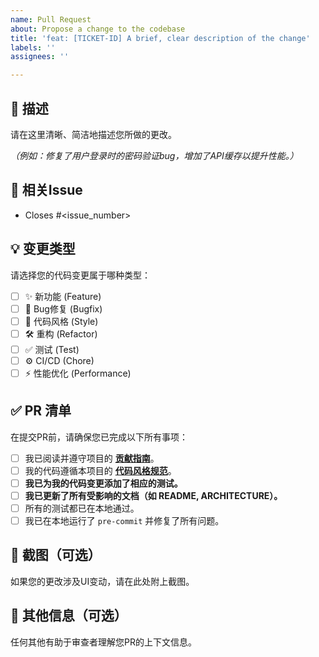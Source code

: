 ```yaml
---
name: Pull Request
about: Propose a change to the codebase
title: 'feat: [TICKET-ID] A brief, clear description of the change'
labels: ''
assignees: ''

---
```


## 📝 描述

请在这里清晰、简洁地描述您所做的更改。

*（例如：修复了用户登录时的密码验证bug，增加了API缓存以提升性能。）*

## 🔗 相关Issue

- Closes #<issue_number>

## 💡 变更类型

请选择您的代码变更属于哪种类型：

- [ ] ✨ 新功能 (Feature)
- [ ] 🐛 Bug修复 (Bugfix)
- [ ] 💅 代码风格 (Style)
- [ ] 🛠️ 重构 (Refactor)
- [ ] ✅ 测试 (Test)
- [ ] ⚙️ CI/CD (Chore)
- [ ] ⚡️ 性能优化 (Performance)

## ✅ PR 清单

在提交PR前，请确保您已完成以下所有事项：

- [ ] 我已阅读并遵守项目的 **[贡献指南](CONTRIBUTING.md)**。
- [ ] 我的代码遵循本项目的 **[代码风格规范](docs/DEVELOPER_CHECKLIST.md)**。
- [ ] **我已为我的代码变更添加了相应的测试。**
- [ ] **我已更新了所有受影响的文档（如 README, ARCHITECTURE）。**
- [ ] 所有的测试都已在本地通过。
- [ ] 我已在本地运行了 `pre-commit` 并修复了所有问题。

## 📸 截图（可选）

如果您的更改涉及UI变动，请在此处附上截图。

## 🧪 其他信息（可选）

任何其他有助于审查者理解您PR的上下文信息。
